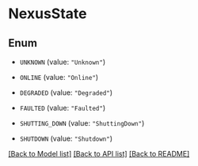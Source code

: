 # NexusState

## Enum


* `UNKNOWN` (value: `"Unknown"`)

* `ONLINE` (value: `"Online"`)

* `DEGRADED` (value: `"Degraded"`)

* `FAULTED` (value: `"Faulted"`)

* `SHUTTING_DOWN` (value: `"ShuttingDown"`)

* `SHUTDOWN` (value: `"Shutdown"`)


[[Back to Model list]](../README.md#documentation-for-models) [[Back to API list]](../README.md#documentation-for-api-endpoints) [[Back to README]](../README.md)


